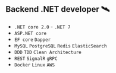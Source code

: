 ## Backend .NET developer 🛰

* `.NET core 2.0` - `.NET 7` 
* `ASP.NET core` 
* `EF core` `Dapper` 
* `MySQL` `PostgreSQL` `Redis` `ElasticSearch` 
* `DDD` `TDD` `Clean Architecture` 
* `REST` `SignalR` `gRPC`
* `Docker` `Linux` `AWS`
